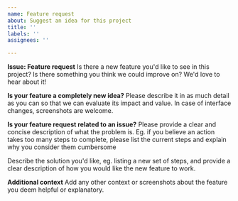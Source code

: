 ```yaml
---
name: Feature request
about: Suggest an idea for this project
title: ''
labels: ''
assignees: ''

---
```


**Issue: Feature request** 
Is there a new feature you'd like to see in this project? Is there something you think we could improve on? We'd love to hear about it!

**Is your feature a completely new idea?**
Please describe it in as much detail as you can so that we can evaluate its impact and value. In case of interface changes, screenshots are welcome.

**Is your feature request related to an issue?**
Please provide a clear and concise description of what the problem is.
Eg. if you believe an action takes too many steps to complete, please list the current steps and explain why you consider them cumbersome

Describe the solution you'd like, eg. listing a new set of steps, and provide a clear description of how you would like the new feature to work.

**Additional context**
Add any other context or screenshots about the feature you deem helpful or explanatory.
